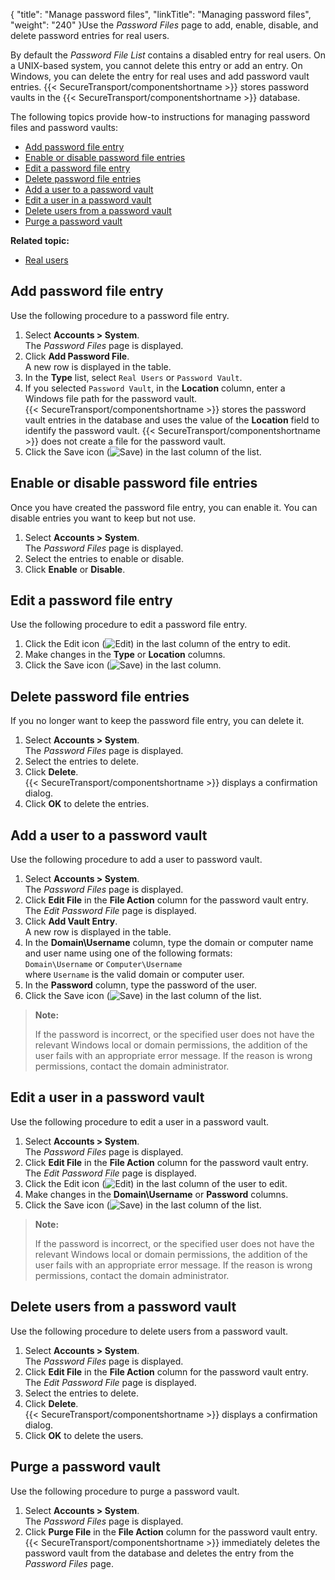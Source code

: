 {
    "title": "Manage password files",
    "linkTitle": "Managing password files",
    "weight": "240"
}Use the *Password Files* page to add, enable, disable, and delete password entries for real users.

By default the *Password File List* contains a disabled entry for real users. On a UNIX-based system, you cannot delete this entry or add an entry. On Windows, you can delete the entry for real uses and add password vault entries. {{< SecureTransport/componentshortname  >}} stores password vaults in the {{< SecureTransport/componentshortname  >}} database.

The following topics provide how-to instructions for managing password files and password vaults:

-   <a href="#Add_pass" class="MCXref xref">Add password file entry</a>
-   <a href="#Enable" class="MCXref xref">Enable or disable password file entries</a>
-   <a href="#Edit" class="MCXref xref">Edit a password file entry</a>
-   <a href="#Delete" class="MCXref xref">Delete password file entries</a>
-   <a href="#Add" class="MCXref xref">Add a user to a password vault</a>
-   <a href="#Edit_user" class="MCXref xref">Edit a user in a password vault</a>
-   <a href="#Delete_users" class="MCXref xref">Delete users from a password vault</a>
-   <a href="#Purge" class="MCXref xref">Purge a password vault</a>

**Related topic:**

-   <a href="../c_st_real_users" class="MCXref xref">Real users</a>

<span id="Add_pass"></span>

## Add password file entry

Use the following procedure to a password file entry.

1.  Select **Accounts > System**.  
    The *Password Files* page is displayed.
2.  Click **Add Password File**.  
    A new row is displayed in the table.
3.  In the **Type** list, select `Real Users` or `Password Vault`.
4.  If you selected `Password Vault`, in the **Location** column, enter a Windows file path for the password vault.  
    {{< SecureTransport/componentshortname >}} stores the password vault entries in the database and uses the value of the **Location** field to identify the password vault. {{< SecureTransport/componentshortname >}} does not create a file for the password vault.
5.  Click the Save icon (![Save](/Images/SecureTransport/SaveIcon_13x13.png)) in the last column of the list.

<span id="Enable"></span>

## Enable or disable password file entries

Once you have created the password file entry, you can enable it. You can disable entries you want to keep but not use.

1.  Select **Accounts > System**.  
    The *Password Files* page is displayed.
2.  Select the entries to enable or disable.
3.  Click **Enable** or **Disable**.

<span id="Edit"></span>

## Edit a password file entry

Use the following procedure to edit a password file entry.

1.  Click the Edit icon (![Edit](/Images/SecureTransport/EditIcon_12x13.png)) in the last column of the entry to edit.
2.  Make changes in the **Type** or **Location** columns.
3.  Click the Save icon (![Save](/Images/SecureTransport/SaveIcon_13x13.png)) in the last column.

<span id="Delete"></span>

## Delete password file entries

If you no longer want to keep the password file entry, you can delete it.

1.  Select **Accounts > System**.  
    The *Password Files* page is displayed.
2.  Select the entries to delete.
3.  Click **Delete**.  
    {{< SecureTransport/componentshortname >}} displays a confirmation dialog.
4.  Click **OK** to delete the entries.

<span id="Add"></span>

## Add a user to a password vault

Use the following procedure to add a user to password vault.

1.  Select **Accounts > System**.  
    The *Password Files* page is displayed.
2.  Click **Edit File** in the **File Action** column for the password vault entry.  
    The *Edit Password File* page is displayed.
3.  Click **Add Vault Entry**.  
    A new row is displayed in the table.
4.  In the **Domain\\Username** column, type the domain or computer name and user name using one of the following formats:  
    `Domain\Username` or `Computer\Username`  
    where `Username` is the valid domain or computer user.
5.  In the **Password** column, type the password of the user.
6.  Click the Save icon (![Save](/Images/SecureTransport/SaveIcon_13x13.png)) in the last column of the list.

> **Note:**
>
> If the password is incorrect, or the specified user does not have the relevant Windows local or domain permissions, the addition of the user fails with an appropriate error message. If the reason is wrong permissions, contact the domain administrator.

<span id="Edit_user"></span>

## Edit a user in a password vault

Use the following procedure to edit a user in a password vault.

1.  Select **Accounts > System**.  
    The *Password Files* page is displayed.
2.  Click **Edit File** in the **File Action** column for the password vault entry.  
    The *Edit Password File* page is displayed.
3.  Click the Edit icon (![Edit](/Images/SecureTransport/EditIcon_12x13.png)) in the last column of the user to edit.
4.  Make changes in the **Domain\\Username** or **Password** columns.
5.  Click the Save icon (![Save](/Images/SecureTransport/SaveIcon_13x13.png)) in the last column of the list.

> **Note:**
>
> If the password is incorrect, or the specified user does not have the relevant Windows local or domain permissions, the addition of the user fails with an appropriate error message. If the reason is wrong permissions, contact the domain administrator.

<span id="Delete_users"></span>

## Delete users from a password vault

Use the following procedure to delete users from a password vault.

1.  Select **Accounts > System**.  
    The *Password Files* page is displayed.
2.  Click **Edit File** in the **File Action** column for the password vault entry.  
    The *Edit Password File* page is displayed.
3.  Select the entries to delete.
4.  Click **Delete**.  
    {{< SecureTransport/componentshortname >}} displays a confirmation dialog.
5.  Click **OK** to delete the users.

<span id="Purge"></span>

## Purge a password vault

Use the following procedure to purge a password vault.

1.  Select **Accounts > System**.  
    The *Password Files* page is displayed.
2.  Click **Purge File** in the **File Action** column for the password vault entry.  
    {{< SecureTransport/componentshortname >}} immediately deletes the password vault from the database and deletes the entry from the *Password Files* page.
